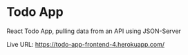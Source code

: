 # Todo App

React Todo App, pulling data from an API using JSON-Server

Live URL: https://todo-app-frontend-4.herokuapp.com/
